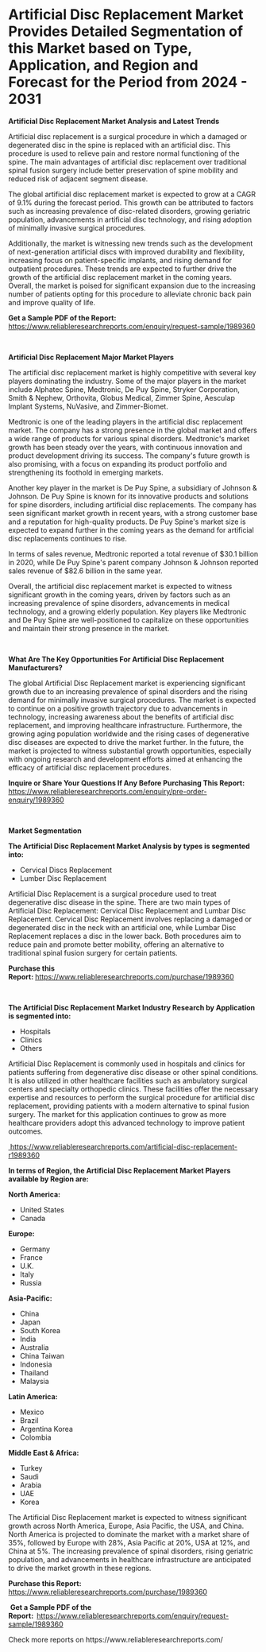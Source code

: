 <p><h1>Artificial Disc Replacement Market Provides Detailed Segmentation of this Market based on Type, Application, and Region and Forecast for the Period from 2024 - 2031</h1></p><p><strong>Artificial Disc Replacement Market Analysis and Latest Trends</strong></p>
<p><p>Artificial disc replacement is a surgical procedure in which a damaged or degenerated disc in the spine is replaced with an artificial disc. This procedure is used to relieve pain and restore normal functioning of the spine. The main advantages of artificial disc replacement over traditional spinal fusion surgery include better preservation of spine mobility and reduced risk of adjacent segment disease.</p><p>The global artificial disc replacement market is expected to grow at a CAGR of 9.1% during the forecast period. This growth can be attributed to factors such as increasing prevalence of disc-related disorders, growing geriatric population, advancements in artificial disc technology, and rising adoption of minimally invasive surgical procedures.</p><p>Additionally, the market is witnessing new trends such as the development of next-generation artificial discs with improved durability and flexibility, increasing focus on patient-specific implants, and rising demand for outpatient procedures. These trends are expected to further drive the growth of the artificial disc replacement market in the coming years. Overall, the market is poised for significant expansion due to the increasing number of patients opting for this procedure to alleviate chronic back pain and improve quality of life.</p></p>
<p><strong>Get a Sample PDF of the Report:&nbsp;</strong> <a href="https://www.reliableresearchreports.com/enquiry/request-sample/1989360">https://www.reliableresearchreports.com/enquiry/request-sample/1989360</a></p>
<p>&nbsp;</p>
<p><strong>Artificial Disc Replacement Major Market Players</strong></p>
<p><p>The artificial disc replacement market is highly competitive with several key players dominating the industry. Some of the major players in the market include Alphatec Spine, Medtronic, De Puy Spine, Stryker Corporation, Smith & Nephew, Orthovita, Globus Medical, Zimmer Spine, Aesculap Implant Systems, NuVasive, and Zimmer-Biomet.</p><p>Medtronic is one of the leading players in the artificial disc replacement market. The company has a strong presence in the global market and offers a wide range of products for various spinal disorders. Medtronic's market growth has been steady over the years, with continuous innovation and product development driving its success. The company's future growth is also promising, with a focus on expanding its product portfolio and strengthening its foothold in emerging markets.</p><p>Another key player in the market is De Puy Spine, a subsidiary of Johnson & Johnson. De Puy Spine is known for its innovative products and solutions for spine disorders, including artificial disc replacements. The company has seen significant market growth in recent years, with a strong customer base and a reputation for high-quality products. De Puy Spine's market size is expected to expand further in the coming years as the demand for artificial disc replacements continues to rise.</p><p>In terms of sales revenue, Medtronic reported a total revenue of $30.1 billion in 2020, while De Puy Spine's parent company Johnson & Johnson reported sales revenue of $82.6 billion in the same year.</p><p>Overall, the artificial disc replacement market is expected to witness significant growth in the coming years, driven by factors such as an increasing prevalence of spine disorders, advancements in medical technology, and a growing elderly population. Key players like Medtronic and De Puy Spine are well-positioned to capitalize on these opportunities and maintain their strong presence in the market.</p></p>
<p>&nbsp;</p>
<p><strong>What Are The Key Opportunities For Artificial Disc Replacement Manufacturers?</strong></p>
<p><p>The global Artificial Disc Replacement market is experiencing significant growth due to an increasing prevalence of spinal disorders and the rising demand for minimally invasive surgical procedures. The market is expected to continue on a positive growth trajectory due to advancements in technology, increasing awareness about the benefits of artificial disc replacement, and improving healthcare infrastructure. Furthermore, the growing aging population worldwide and the rising cases of degenerative disc diseases are expected to drive the market further. In the future, the market is projected to witness substantial growth opportunities, especially with ongoing research and development efforts aimed at enhancing the efficacy of artificial disc replacement procedures.</p></p>
<p><strong>Inquire or Share Your Questions If Any Before Purchasing This Report:</strong> <a href="https://www.reliableresearchreports.com/enquiry/pre-order-enquiry/1989360">https://www.reliableresearchreports.com/enquiry/pre-order-enquiry/1989360</a></p>
<p>&nbsp;</p>
<p><strong>Market Segmentation</strong></p>
<p><strong>The Artificial Disc Replacement Market Analysis by types is segmented into:</strong></p>
<p><ul><li>Cervical Discs Replacement</li><li>Lumber Disc Replacement</li></ul></p>
<p><p>Artificial Disc Replacement is a surgical procedure used to treat degenerative disc disease in the spine. There are two main types of Artificial Disc Replacement: Cervical Disc Replacement and Lumbar Disc Replacement. Cervical Disc Replacement involves replacing a damaged or degenerated disc in the neck with an artificial one, while Lumbar Disc Replacement replaces a disc in the lower back. Both procedures aim to reduce pain and promote better mobility, offering an alternative to traditional spinal fusion surgery for certain patients.</p></p>
<p><strong>Purchase this Report:&nbsp;</strong><a href="https://www.reliableresearchreports.com/purchase/1989360">https://www.reliableresearchreports.com/purchase/1989360</a></p>
<p>&nbsp;</p>
<p><strong>The Artificial Disc Replacement Market Industry Research by Application is segmented into:</strong></p>
<p><ul><li>Hospitals</li><li>Clinics</li><li>Others</li></ul></p>
<p><p>Artificial Disc Replacement is commonly used in hospitals and clinics for patients suffering from degenerative disc disease or other spinal conditions. It is also utilized in other healthcare facilities such as ambulatory surgical centers and specialty orthopedic clinics. These facilities offer the necessary expertise and resources to perform the surgical procedure for artificial disc replacement, providing patients with a modern alternative to spinal fusion surgery. The market for this application continues to grow as more healthcare providers adopt this advanced technology to improve patient outcomes.</p></p>
<p><a href="https://www.reliableresearchreports.com/artificial-disc-replacement-r1989360">&nbsp;https://www.reliableresearchreports.com/artificial-disc-replacement-r1989360</a></p>
<p><strong>In terms of Region, the Artificial Disc Replacement Market Players available by Region are:</strong></p>
<p>
    <p> <strong> North America: </strong>
        <ul>
            <li>United States</li>
            <li>Canada</li>
        </ul>
        </p> 
    <p> <strong> Europe: </strong>
        <ul>
            <li>Germany</li>
            <li>France</li>
            <li>U.K.</li>
            <li>Italy</li>
            <li>Russia</li>
        </ul>
        </p> 
    <p> <strong> Asia-Pacific: </strong>
        <ul>
            <li>China</li>
            <li>Japan</li>
            <li>South Korea</li>
            <li>India</li>
            <li>Australia</li>
            <li>China Taiwan</li>
            <li>Indonesia</li>
            <li>Thailand</li>
            <li>Malaysia</li>
        </ul>
        </p> 
    <p> <strong> Latin America: </strong>
        <ul>
            <li>Mexico</li>
            <li>Brazil</li>
            <li>Argentina Korea</li>
            <li>Colombia</li>
        </ul>
        </p> 
    <p> <strong> Middle East & Africa: </strong>
        <ul>
            <li>Turkey</li>
            <li>Saudi</li>
            <li>Arabia</li>
            <li>UAE</li>
            <li>Korea</li>
        </ul>
    </p>
    </p>
<p><p>The Artificial Disc Replacement market is expected to witness significant growth across North America, Europe, Asia Pacific, the USA, and China. North America is projected to dominate the market with a market share of 35%, followed by Europe with 28%, Asia Pacific at 20%, USA at 12%, and China at 5%. The increasing prevalence of spinal disorders, rising geriatric population, and advancements in healthcare infrastructure are anticipated to drive the market growth in these regions.</p></p>
<p><strong>Purchase this Report: </strong><a href="https://www.reliableresearchreports.com/purchase/1989360">https://www.reliableresearchreports.com/purchase/1989360</a></p>
<p>&nbsp;<strong>Get a Sample PDF of the Report:&nbsp;&nbsp;</strong><a href="https://www.reliableresearchreports.com/enquiry/request-sample/1989360">https://www.reliableresearchreports.com/enquiry/request-sample/1989360</a></p>
<p><strong></strong></p>
<p>Check more reports on https://www.reliableresearchreports.com/</p>